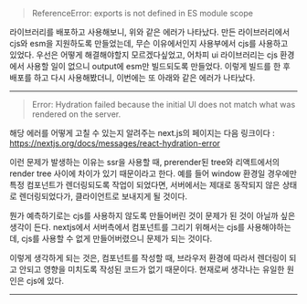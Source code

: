 
> ReferenceError: exports is not defined in ES module scope

라이브러리를 배포하고 사용해보니, 위와 같은 에러가 나타났다. 만든 라이브러리에서 cjs와 esm을 지원하도록 만들었는데, 무슨 이유에서인지 사용부에서 cjs를 사용하고 있었다. 
우선은 어떻게 해결해야할지 모르겠다싶었고, 어차피 ui 라이브러리는 cjs 환경에서 사용할 일이 없으니 output에 esm만 빌드되도록 만들었다. 이렇게 빌드를 한 후 배포를 하고 다시 사용해봤더니, 
이번에는 또 아래와 같은 에러가 나타났다. 

---

>Error: Hydration failed because the initial UI does not match what was rendered on the server.

해당 에러를 어떻게 고칠 수 있는지 알려주는 next.js의 페이지는 다음 링크이다 : https://nextjs.org/docs/messages/react-hydration-error

이런 문제가 발생하는 이유는 ssr을 사용할 때, prerender된 tree와 리액트에서의 render tree 사이에 차이가 있기 때문이라고 한다. 예를 들어 window 환경일 경우에만 특정 컴포넌트가 렌더링되도록 작업이 되었다면, 서버에서는 제대로 동작되지 않은 상태로 렌더링되었다가, 클라이언트로 보내지게 될 것이다. 

뭔가 예측하기로는 cjs를 사용하지 않도록 만들어버린 것이 문제가 된 것이 아닐까 싶은 생각이 든다. nextjs에서 서버측에서 컴포넌트를 그리기 위해서는 cjs를 사용해야하는데, cjs를 사용할 수 없게 만들어버렸으니 문제가 되는 것이다. 

이렇게 생각하게 되는 것은, 컴포넌트를 작성할 때, 브라우저 환경에 따라서 렌더링이 되고 안되고 영향을 미치도록 작성된 코드가 없기 때문이다. 현재로써 생각나는 유일한 원인은 cjs에 있다. 

---

